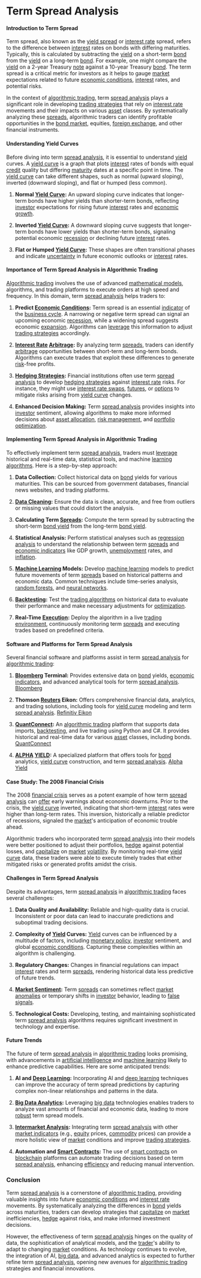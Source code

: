 # Term Spread Analysis

#### Introduction to Term Spread

Term spread, also known as the [yield spread](../y/yield_spread.md) or [interest rate](../i/interest_rate.md) spread, refers to the difference between [interest](../i/interest.md) rates on bonds with differing maturities. Typically, this is calculated by subtracting the [yield](../y/yield.md) on a short-term [bond](../b/bond.md) from the [yield](../y/yield.md) on a long-term [bond](../b/bond.md). For example, one might compare the [yield](../y/yield.md) on a 2-year Treasury [note](../n/note.md) against a 10-year Treasury [bond](../b/bond.md). The term spread is a critical metric for investors as it helps to gauge [market](../m/market.md) expectations related to future [economic conditions](../e/economic_conditions.md), [interest](../i/interest.md) rates, and potential risks.

In the context of [algorithmic trading](../a/algorithmic_trading.md), term [spread analysis](../s/spread_analysis.md) plays a significant role in developing [trading strategies](../t/trading_strategies.md) that rely on [interest rate](../i/interest_rate.md) movements and their impacts on various [asset](../a/asset.md) classes. By systematically analyzing these [spreads](../s/spreads.md), algorithmic traders can identify profitable opportunities in the [bond market](../b/bond_market.md), equities, [foreign exchange](../f/foreign_exchange.md), and other financial instruments.

#### Understanding Yield Curves

Before diving into term [spread analysis](../s/spread_analysis.md), it is essential to understand [yield](../y/yield.md) curves. A [yield curve](../y/yield_curve.md) is a graph that plots [interest](../i/interest.md) rates of bonds with equal [credit](../c/credit.md) quality but differing [maturity](../m/maturity.md) dates at a specific point in time. The [yield curve](../y/yield_curve.md) can take different shapes, such as normal (upward sloping), inverted (downward sloping), and flat or humped (less common).

1. **Normal [Yield Curve](../y/yield_curve.md):** An upward sloping curve indicates that longer-term bonds have higher yields than shorter-term bonds, reflecting [investor](../i/investor.md) expectations for rising future [interest](../i/interest.md) rates and [economic growth](../e/economic_growth.md).

2. **Inverted [Yield Curve](../y/yield_curve.md):** A downward sloping curve suggests that longer-term bonds have lower yields than shorter-term bonds, signaling potential economic [recession](../r/recession.md) or declining future [interest](../i/interest.md) rates.

3. **Flat or Humped [Yield Curve](../y/yield_curve.md):** These shapes are often transitional phases and indicate [uncertainty](../u/uncertainty_in_trading.md) in future economic outlooks or [interest](../i/interest.md) rates.

#### Importance of Term Spread Analysis in Algorithmic Trading

[Algorithmic trading](../a/algorithmic_trading.md) involves the use of advanced [mathematical models](../m/mathematical_models_in_trading.md), algorithms, and trading platforms to execute orders at high speed and frequency. In this domain, term [spread analysis](../s/spread_analysis.md) helps traders to:

1. **Predict [Economic Conditions](../e/economic_conditions.md):** Term spread is an essential [indicator](../i/indicator.md) of the [business cycle](../b/business_cycle.md). A narrowing or negative term spread can signal an upcoming economic [recession](../r/recession.md), while a widening spread suggests economic [expansion](../e/expansion.md). Algorithms can [leverage](../l/leverage.md) this information to adjust [trading strategies](../t/trading_strategies.md) accordingly.

2. **[Interest Rate](../i/interest_rate.md) [Arbitrage](../a/arbitrage.md):** By analyzing term [spreads](../s/spreads.md), traders can identify [arbitrage](../a/arbitrage.md) opportunities between short-term and long-term bonds. Algorithms can execute trades that exploit these differences to generate [risk](../r/risk.md)-free profits.

3. **[Hedging Strategies](../h/hedging_strategies.md):** Financial institutions often use term [spread analysis](../s/spread_analysis.md) to develop [hedging strategies](../h/hedging_strategies.md) against [interest rate](../i/interest_rate.md) risks. For instance, they might use [interest rate swaps](../i/interest_rate_swaps.md), [futures](../f/futures.md), or [options](../o/options.md) to mitigate risks arising from [yield curve](../y/yield_curve.md) changes.

4. **Enhanced Decision Making:** Term [spread analysis](../s/spread_analysis.md) provides insights into [investor](../i/investor.md) sentiment, allowing algorithms to make more informed decisions about [asset allocation](../a/asset_allocation.md), [risk management](../r/risk_management.md), and [portfolio optimization](../p/portfolio_optimization.md).

#### Implementing Term Spread Analysis in Algorithmic Trading

To effectively implement term [spread analysis](../s/spread_analysis.md), traders must [leverage](../l/leverage.md) historical and real-time data, statistical tools, and machine [learning algorithms](../l/learning_algorithms_in_trading.md). Here is a step-by-step approach:

1. **Data Collection:** Collect historical data on [bond](../b/bond.md) yields for various maturities. This can be sourced from government databases, financial news websites, and trading platforms.

2. **[Data Cleaning](../d/data_cleaning.md):** Ensure the data is clean, accurate, and free from outliers or missing values that could distort the analysis.

3. **Calculating Term [Spreads](../s/spreads.md):** Compute the term spread by subtracting the short-term [bond yield](../b/bond_yield.md) from the long-term [bond yield](../b/bond_yield.md).

4. **Statistical Analysis:** Perform statistical analyses such as [regression analysis](../r/regression_analysis.md) to understand the relationship between term [spreads](../s/spreads.md) and [economic indicators](../e/economic_indicators.md) like GDP growth, [unemployment](../u/unemployment.md) rates, and [inflation](../i/inflation.md).

5. **[Machine Learning](../m/machine_learning.md) Models:** Develop [machine learning](../m/machine_learning.md) models to predict future movements of term [spreads](../s/spreads.md) based on historical patterns and economic data. Common techniques include time-series analysis, [random forests](../r/random_forests_in_trading.md), and [neural networks](../n/neural_networks_in_trading.md).

6. **[Backtesting](../b/backtesting.md):** Test the [trading algorithms](../t/trading_algorithms.md) on historical data to evaluate their performance and make necessary adjustments for [optimization](../o/optimization.md).

7. **Real-Time [Execution](../e/execution.md):** Deploy the algorithm in a live [trading environment](../t/trading_environment.md), continuously monitoring term [spreads](../s/spreads.md) and executing trades based on predefined criteria.

#### Software and Platforms for Term Spread Analysis

Several financial software and platforms assist in term [spread analysis](../s/spread_analysis.md) for [algorithmic trading](../a/algorithmic_trading.md):

1. **[Bloomberg](../b/bloomberg.md) Terminal:** Provides extensive data on [bond](../b/bond.md) yields, [economic indicators](../e/economic_indicators.md), and advanced analytical tools for term [spread analysis](../s/spread_analysis.md). [Bloomberg](https://www.bloomberg.com/professional/solution/bloomberg-terminal/)

2. **Thomson [Reuters](../r/reuters.md) Eikon:** Offers comprehensive financial data, analytics, and trading solutions, including tools for [yield curve](../y/yield_curve.md) modeling and term [spread analysis](../s/spread_analysis.md). [Refinitiv Eikon](https://www.refinitiv.com/en/products/eikon-trading-software)

3. **[QuantConnect](../q/quantconnect.md):** An [algorithmic trading](../a/algorithmic_trading.md) platform that supports data imports, [backtesting](../b/backtesting.md), and live trading using Python and C#. It provides historical and real-time data for various [asset](../a/asset.md) classes, including bonds. [QuantConnect](https://www.quantconnect.com/)

4. **[ALPHA](../a/alpha.md) [YIELD](../y/yield.md):** A specialized platform that offers tools for [bond](../b/bond.md) analytics, [yield curve](../y/yield_curve.md) construction, and term [spread analysis](../s/spread_analysis.md). [Alpha Yield](https://www.alphayield.com/)

#### Case Study: The 2008 Financial Crisis

The 2008 [financial crisis](../f/financial_crisis.md) serves as a potent example of how term [spread analysis](../s/spread_analysis.md) can [offer](../o/offer.md) early warnings about economic downturns. Prior to the crisis, the [yield curve](../y/yield_curve.md) inverted, indicating that short-term [interest](../i/interest.md) rates were higher than long-term rates. This inversion, historically a reliable predictor of recessions, signaled the [market](../m/market.md)'s anticipation of economic trouble ahead.

Algorithmic traders who incorporated term [spread analysis](../s/spread_analysis.md) into their models were better positioned to adjust their portfolios, [hedge](../h/hedge.md) against potential losses, and [capitalize](../c/capitalize.md) on [market](../m/market.md) [volatility](../v/volatility.md). By monitoring real-time [yield curve](../y/yield_curve.md) data, these traders were able to execute timely trades that either mitigated risks or generated profits amidst the crisis.

#### Challenges in Term Spread Analysis

Despite its advantages, term [spread analysis](../s/spread_analysis.md) in [algorithmic trading](../a/algorithmic_trading.md) faces several challenges:

1. **Data Quality and Availability:** Reliable and high-quality data is crucial. Inconsistent or poor data can lead to inaccurate predictions and suboptimal trading decisions.

2. **Complexity of [Yield](../y/yield.md) Curves:** [Yield](../y/yield.md) curves can be influenced by a multitude of factors, including [monetary policy](../m/monetary_policy.md), [investor](../i/investor.md) sentiment, and global [economic conditions](../e/economic_conditions.md). Capturing these complexities within an algorithm is challenging.

3. **Regulatory Changes:** Changes in financial regulations can impact [interest](../i/interest.md) rates and term [spreads](../s/spreads.md), rendering historical data less predictive of future trends.

4. **[Market Sentiment](../m/market_sentiment.md):** Term [spreads](../s/spreads.md) can sometimes reflect [market anomalies](../m/market_anomalies.md) or temporary shifts in [investor](../i/investor.md) behavior, leading to [false signals](../f/false_signals_in_trading.md).

5. **Technological Costs:** Developing, testing, and maintaining sophisticated term [spread analysis](../s/spread_analysis.md) algorithms requires significant investment in technology and expertise.

#### Future Trends

The future of term [spread analysis](../s/spread_analysis.md) in [algorithmic trading](../a/algorithmic_trading.md) looks promising, with advancements in [artificial intelligence](../a/artificial_intelligence_in_trading.md) and [machine learning](../m/machine_learning.md) likely to enhance predictive capabilities. Here are some anticipated trends:

1. **AI and [Deep Learning](../d/deep_learning.md):** Incorporating AI and [deep learning](../d/deep_learning.md) techniques can improve the accuracy of term spread predictions by capturing complex non-linear relationships and patterns in the data.

2. **[Big Data Analytics](../b/big_data_analytics_in_trading.md):** Leveraging [big data](../b/big_data_in_trading.md) technologies enables traders to analyze vast amounts of financial and economic data, leading to more [robust](../r/robust.md) term spread models.

3. **[Intermarket Analysis](../i/intermarket_analysis.md):** Integrating term [spread analysis](../s/spread_analysis.md) with other [market indicators](../m/market_indicators.md) (e.g., [equity](../e/equity.md) prices, [commodity](../c/commodity.md) prices) can provide a more holistic view of [market](../m/market.md) conditions and improve [trading strategies](../t/trading_strategies.md).

4. **Automation and [Smart Contracts](../s/smart_contracts_in_trading.md):** The use of [smart contracts](../s/smart_contracts_in_trading.md) on [blockchain](../b/blockchain_in_trading.md) platforms can automate trading decisions based on term [spread analysis](../s/spread_analysis.md), enhancing [efficiency](../e/efficiency.md) and reducing manual intervention.

### Conclusion

Term [spread analysis](../s/spread_analysis.md) is a cornerstone of [algorithmic trading](../a/algorithmic_trading.md), providing valuable insights into future [economic conditions](../e/economic_conditions.md) and [interest rate](../i/interest_rate.md) movements. By systematically analyzing the differences in [bond](../b/bond.md) yields across maturities, traders can develop strategies that [capitalize](../c/capitalize.md) on [market](../m/market.md) inefficiencies, [hedge](../h/hedge.md) against risks, and make informed investment decisions.

However, the effectiveness of term [spread analysis](../s/spread_analysis.md) hinges on the quality of data, the sophistication of analytical models, and the [trader](../t/trader.md)'s ability to adapt to changing [market](../m/market.md) conditions. As technology continues to evolve, the integration of AI, [big data](../b/big_data_in_trading.md), and advanced analytics is expected to further refine term [spread analysis](../s/spread_analysis.md), opening new avenues for [algorithmic trading](../a/algorithmic_trading.md) strategies and financial innovations.

